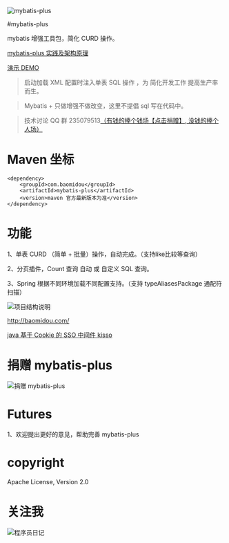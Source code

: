 ![mybatis-plus](http://git.oschina.net/uploads/images/2016/0218/124639_f4ea3095_12260.png "mybatis 增强工具包")

#mybatis-plus

mybatis 增强工具包，简化 CURD 操作。

[mybatis-plus 实践及架构原理](http://git.oschina.net/juapk/mybatis-plus/attach_files)

[演示 DEMO](http://git.oschina.net/juapk/SpringWind)

> 启动加载 XML 配置时注入单表 SQL 操作 ，为 简化开发工作 提高生产率 而生。

> Mybatis + 只做增强不做改变，这里不提倡 sql 写在代码中。

> 技术讨论 QQ 群 235079513[（有钱的捧个钱场【点击捐赠】, 没钱的捧个人场）](http://git.oschina.net/uploads/images/2015/1222/211207_0acab44e_12260.png)


Maven 坐标
===========
```
<dependency>
    <groupId>com.baomidou</groupId>
    <artifactId>mybatis-plus</artifactId>
    <version>maven 官方最新版本为准</version>
</dependency>
```


功能
===========
1、单表 CURD （简单 + 批量）操作，自动完成。（支持like比较等查询）

2、分页插件，Count 查询 自动 或 自定义 SQL 查询。

3、Spring 根据不同环境加载不同配置支持。（支持 typeAliasesPackage 通配符扫描）


![项目结构说明](http://git.oschina.net/uploads/images/2016/0427/104817_6ebcc3eb_12260.png "项目结构说明")



http://baomidou.com/

[java 基于 Cookie 的 SSO 中间件 kisso](http://git.oschina.net/juapk/kisso)


捐赠 mybatis-plus
====================
![捐赠 mybatis-plus](http://git.oschina.net/uploads/images/2015/1222/211207_0acab44e_12260.png "支持一下mybatis-plus")


Futures
====================
1、欢迎提出更好的意见，帮助完善 mybatis-plus

copyright
====================
Apache License, Version 2.0


关注我
====================
![程序员日记](http://git.oschina.net/uploads/images/2016/0121/093728_1bc1658f_12260.png "程序员日记")